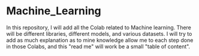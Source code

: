 # Machine_Learning

In this repository, I will add all the Colab related to Machine learning.
There will be different libraries, different models, and various datasets.
I will try to add as much explanation as to mine knowledge allow me to each step done in those Colabs, and this "read me" will work be a small  "table of content". 
